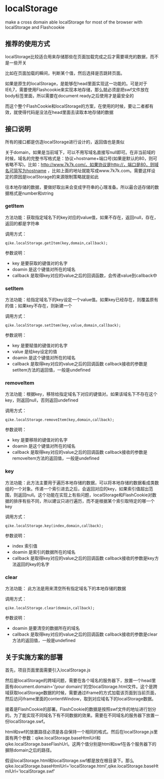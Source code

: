 localStorage
============

make a cross domain able localStorage for most of the browser with localStorage and Flashcookie


## 推荐的使用方式

localStorage比较适合用来存储那些在页面加载完成之后才需要填充的数据，而不是一些开关

比如在页面加载的瞬间，判断某个值，然后选择是否跳转页面。

如果是原生的localStorage，是能够在head里面实现这一功能的。可是对于IE6,7，需要使用Flashcookie来实现本地存储，那么就必须是把swf文件放在body标签里面，所以需要在document ready之后使用才是最安全的

而这个整个FlashCookie和localStorage的方案，在使用的时候，要让二者都有效，就使得代码是没法在head里面去读取本地存储的数据

## 接口说明

所有的接口都是仿造localStorage进行设计的，返回值也是类似

关于domain，如果是当前域下，可以不用写域名直接写null即可。在非当前域的时候，域名的完整书写格式是：协议+hostname+端口号(如果是默认的80，则可省略不写)。比如：http://www.7k7k.com/。如果协议是http://，端口是80，则域名可简写为hostname ，比如上面的地址就能写成www.7k7k.com。需要这样设定的原因是localStorage的来源限制策略就是如此

往本地存储的数据，要做好取出来会变成字符串的心理准备。所以最合适存储的数据格式是number和string

### getItem

方法功能：获取指定域名下的key对应的value值，如果不存在，返回null，存在，返回的都是字符串

调用方式：

    qike.localStorage.getItem(key,domain,callback);

参数说明：

+ key 是要获取的键值对的名字
+ doamin 是这个键值对所在的域名
+ callback 是取得key对应的value之后的回调函数，会传递value到callback中

### setItem

方法功能：给指定域名下的key设定一个value值。如果key已经存在，则覆盖原有的值；如果key不存在，则新建一个

调用方式：

    qike.localStorage.setItem(key,value,domain,callback);

参数说明：

+ key 是要赋值的键值对的名字
+ value 是给key设定的值
+ doamin 是这个键值对所在的域名
+ callback 是取得key对应的value之后的回调函数 callback接收的参数是setItem方法的返回值，一般是undefined

### removeItem

方法功能：根据key，移除给指定域名下对应的键值对。如果该域名下不存在这个key，则返回null，否则返回undefined

调用方式：

    qike.localStorage.removeItem(key,domain,callback);

参数说明：

+ key 是要移除的键值对的名字
+ doamin 是这个键值对所在的域名
+ callback 是取得key对应的value之后的回调函数 callback接收的参数是removeItem方法的返回值，一般是undefined

### key

方法功能：此方法主要用于遍历本地存储的数据，可以将本地存储的数据看成类数组的一个对象。传递一个索引进去之后，会返回对应的key，如果索引值超出范围，则返回null。这个功能在实现上有些问题，localStorage和FlashCookie对数据的排序有些不同，所以建议只进行遍历，而不是根据某个索引取特定的哪一个key

调用方式：

    qike.localStorage.key(index,domain,callback);

参数说明：

+ index 索引值
+ doamin 是索引的数据所在的域名
+ callback 是取得key对应的value之后的回调函数 callback接收的参数是key方法返回的key的名字

### clear

方法功能： 此方法是用来清空所有指定域名下的本地存储的数据

调用方式：

    qike.localStorage.clear(domain,callback);

参数说明：

+ doamin 是要清空的数据所在的域名
+ callback 是取得key对应的value之后的回调函数 callback接收的参数是clear方法的返回值，一般是undefined


## 关于实施方案的部署

首先，项目页面里面需要引入localStorage.js

然后是localStorage的跨域问题，需要在各个域名的服务器下，放置一个head里面有document.domain='(your domain)'的空localStorage.html文件。这个是跨域获取localStorage数据的时候，需要通过iframe的方式加载该页面到当前页面，然后访问iframe里面的contentWindow，取到对应域名下的localStorage数据。

接着是FlashCookie的部署。FlashCookie的数据是按照swf文件的地址进行划分的。为了能实现不同域名下有不同数据的效果。需要在不同域名的服务器下放置一份localStorage.swf。

html和swf的放置路径必须是各自保持一个相同的格式。然后在localStorage.js里面有两个参数：qike.localStorage.baseHtmlUrl和qike.localStorage.baseFlashUrl。这两个值分别是html和swf在各个服务器下的摒除domain之后的路径。

假设localStorage.html和localStorage.swf都是放在根目录下。那么qike.localStorage.baseHtmlUrl='localStorage.html',qike.localStorage.baseHtmlUrl='localStorage.swf'
